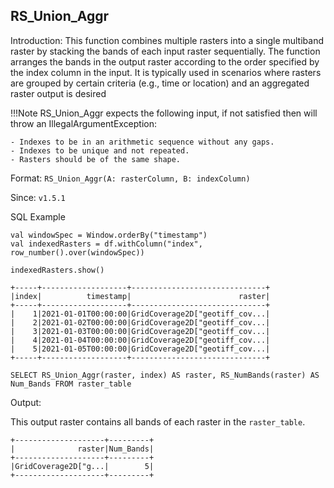 ## RS_Union_Aggr

Introduction: This function combines multiple rasters into a single multiband raster by stacking the bands of each input raster sequentially. The function arranges the bands in the output raster according to the order specified by the index column in the input. It is typically used in scenarios where rasters are grouped by certain criteria (e.g., time or location) and an aggregated raster output is desired

!!!Note
    RS_Union_Aggr expects the following input, if not satisfied then will throw an IllegalArgumentException:

    - Indexes to be in an arithmetic sequence without any gaps.
    - Indexes to be unique and not repeated.
    - Rasters should be of the same shape.

Format: `RS_Union_Aggr(A: rasterColumn, B: indexColumn)`

Since: `v1.5.1`

SQL Example

```
val windowSpec = Window.orderBy("timestamp")
val indexedRasters = df.withColumn("index", row_number().over(windowSpec))

indexedRasters.show()
```

```
+-----+-------------------+------------------------------+
|index|          timestamp|                        raster|
+-----+-------------------+------------------------------+
|    1|2021-01-01T00:00:00|GridCoverage2D["geotiff_cov...|
|    2|2021-01-02T00:00:00|GridCoverage2D["geotiff_cov...|
|    3|2021-01-03T00:00:00|GridCoverage2D["geotiff_cov...|
|    4|2021-01-04T00:00:00|GridCoverage2D["geotiff_cov...|
|    5|2021-01-05T00:00:00|GridCoverage2D["geotiff_cov...|
+-----+-------------------+------------------------------+
```

```
SELECT RS_Union_Aggr(raster, index) AS raster, RS_NumBands(raster) AS Num_Bands FROM raster_table
```

Output:

This output raster contains all bands of each raster in the `raster_table`.

```
+--------------------+---------+
|              raster|Num_Bands|
+--------------------+---------+
|GridCoverage2D["g...|        5|
+--------------------+---------+
```
